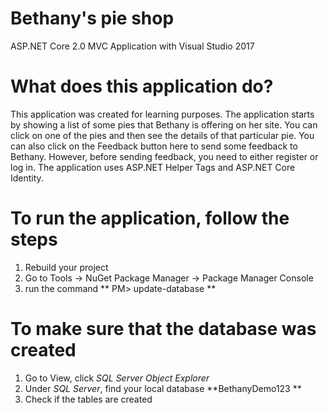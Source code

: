 # Bethany's pie shop
ASP.NET Core 2.0 MVC Application with Visual Studio 2017

# What does this application do?
This application was created for learning purposes. The application starts by showing a list of some pies that Bethany is offering on her site. You can click on one of the pies and then see the details of that particular pie. You can also click on the Feedback button here to send some feedback to Bethany. However, before sending feedback, you need to either register or log in. The application uses ASP.NET Helper Tags and ASP.NET Core Identity.

# To run the application, follow the steps

1. Rebuild your project 
2. Go to Tools -> NuGet Package Manager -> Package Manager Console
3. run the command ** PM> update-database ** 

# To make sure that the database was created

1. Go to View, click *SQL Server Object Explorer*
2. Under *SQL Server*, find your local database **BethanyDemo123 **
3. Check if the tables are created